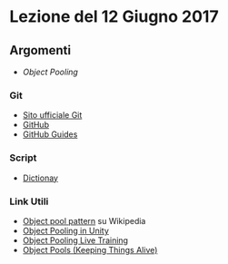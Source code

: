 # Lezione del 12 Giugno 2017

## Argomenti

* _Object Pooling_

### Git

* [Sito ufficiale Git](https://git-scm.com/)
* [GitHub](https://github.com/)
* [GitHub Guides](https://guides.github.com/)

### Script

* [Dictionay](https://repl.it/Ion7/latest/162317)

### Link Utili

* [Object pool pattern](https://en.wikipedia.org/wiki/Object_pool_pattern) su Wikipedia
* [Object Pooling in Unity](https://www.raywenderlich.com/136091/object-pooling-unity)
* [Object Pooling Live Training](https://unity3d.com/learn/tutorials/topics/scripting/object-pooling)
* [Object Pools (Keeping Things Alive)](http://catlikecoding.com/unity/tutorials/object-pools/)
